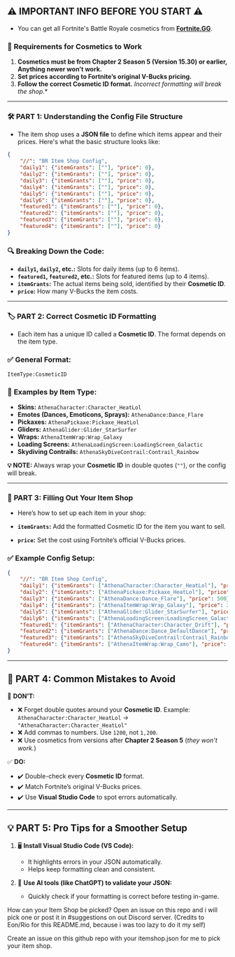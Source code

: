 ## ⚠️ **IMPORTANT INFO BEFORE YOU START** ⚠️  
- You can get all Fortnite's Battle Royale cosmetics from **[Fortnite.GG](https://fortnite.gg/cosmetics)**.

### 🔑 **Requirements for Cosmetics to Work**
1. **Cosmetics must be from Chapter 2 Season 5 (Version 15.30) or earlier, Anything newer won’t work.**
2. **Set prices according to Fortnite’s original V-Bucks pricing.**  
3. **Follow the correct Cosmetic ID format.**  *Incorrect formatting will break the shop.**

---

### 🛠️ **PART 1: Understanding the Config File Structure**  
- The item shop uses a **JSON file** to define which items appear and their prices. Here's what the basic structure looks like:

```json
{
    "//": "BR Item Shop Config",
    "daily1": {"itemGrants": [""], "price": 0},
    "daily2": {"itemGrants": [""], "price": 0},
    "daily3": {"itemGrants": [""], "price": 0},
    "daily4": {"itemGrants": [""], "price": 0},
    "daily5": {"itemGrants": [""], "price": 0},
    "daily6": {"itemGrants": [""], "price": 0},
    "featured1": {"itemGrants": [""], "price": 0},
    "featured2": {"itemGrants": [""], "price": 0},
    "featured3": {"itemGrants": [""], "price": 0},
    "featured4": {"itemGrants": [""], "price": 0}
}
```
### 🔍 **Breaking Down the Code:**
- **`daily1`, `daily2`, etc.:** Slots for daily items (up to 6 items).  
- **`featured1`, `featured2`, etc.:** Slots for featured items (up to 4 items).  
- **`itemGrants`:** The actual items being sold, identified by their **Cosmetic ID**.  
- **`price`:** How many V-Bucks the item costs.  
---

### 🏷️ **PART 2: Correct Cosmetic ID Formatting**  
- Each item has a unique ID called a **Cosmetic ID**. The format depends on the item type.

### ✅ **General Format:**  
```
ItemType:CosmeticID
```

### 🔖 **Examples by Item Type:**  
- **Skins:** `AthenaCharacter:Character_HeatLol`  
- **Emotes (Dances, Emoticons, Sprays):** `AthenaDance:Dance_Flare`  
- **Pickaxes:** `AthenaPickaxe:Pickaxe_HeatLol`  
- **Gliders:** `AthenaGlider:Glider_StarSurfer`  
- **Wraps:** `AthenaItemWrap:Wrap_Galaxy`  
- **Loading Screens:** `AthenaLoadingScreen:LoadingScreen_Galactic`  
- **Skydiving Contrails:** `AthenaSkyDiveContrail:Contrail_Rainbow`  

**💡 NOTE:** Always wrap your **Cosmetic ID** in double quotes (`""`), or the config will break.

---

### 🏪 **PART 3: Filling Out Your Item Shop**  
- Here’s how to set up each item in your shop:  

- **`itemGrants`:** Add the formatted Cosmetic ID for the item you want to sell.  
- **`price`:** Set the cost using Fortnite’s official V-Bucks prices.  

### ✅ **Example Config Setup:**  
```json
{
    "//": "BR Item Shop Config",
    "daily1": {"itemGrants": ["AthenaCharacter:Character_HeatLol"], "price": 1200},
    "daily2": {"itemGrants": ["AthenaPickaxe:Pickaxe_HeatLol"], "price": 800},
    "daily3": {"itemGrants": ["AthenaDance:Dance_Flare"], "price": 500},
    "daily4": {"itemGrants": ["AthenaItemWrap:Wrap_Galaxy"], "price": 300},
    "daily5": {"itemGrants": ["AthenaGlider:Glider_StarSurfer"], "price": 1500},
    "daily6": {"itemGrants": ["AthenaLoadingScreen:LoadingScreen_Galactic"], "price": 200},
    "featured1": {"itemGrants": ["AthenaCharacter:Character_Drift"], "price": 2000},
    "featured2": {"itemGrants": ["AthenaDance:Dance_DefaultDance"], "price": 200},
    "featured3": {"itemGrants": ["AthenaSkyDiveContrail:Contrail_Rainbow"], "price": 400},
    "featured4": {"itemGrants": ["AthenaItemWrap:Wrap_Camo"], "price": 600}
}
```

---

## 🚫 **PART 4: Common Mistakes to Avoid**  

🔴 **DON’T:**  
- ❌ Forget double quotes around your **Cosmetic ID**. Example: `AthenaCharacter:Character_HeatLol` → `"AthenaCharacter:Character_HeatLol"`  
- ❌ Add commas to numbers. Use `1200`, not `1,200`.  
- ❌ Use cosmetics from versions after **Chapter 2 Season 5** (*they won’t work.*)

✅ **DO:**  
- ✔️ Double-check every **Cosmetic ID** format.  
- ✔️ Match Fortnite’s original V-Bucks prices.  
- ✔️ Use **Visual Studio Code** to spot errors automatically.  

---

## 💡 **PART 5: Pro Tips for a Smoother Setup**  

1. 🖥️ **Install Visual Studio Code (VS Code):**  
   - It highlights errors in your JSON automatically.  
   - Helps keep formatting clean and consistent.  

2. 🤖 **Use AI tools (like ChatGPT) to validate your JSON:**  
   - Quickly check if your formatting is correct before testing in-game.  


How can your Item Shop be picked? Open an issue on this repo and i will pick one or post it in #suggestions on out Discord server.
(Credits to Eon/Rio for this README.md, because i was too lazy to do it my self)

Create an issue on this github repo with your itemshop.json for me to pick your item shop.
